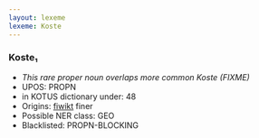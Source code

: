 ```yaml
---
layout: lexeme
lexeme: Koste
---
```


###  Koste₁

* _This rare proper noun overlaps more common *Koste* (FIXME)_
* UPOS:  PROPN
* in KOTUS dictionary under:  48
* Origins: [fiwikt](https://fi.wiktionary.org/wiki/Koste) finer 
* Possible NER class:  GEO
* Blacklisted:  PROPN-BLOCKING

